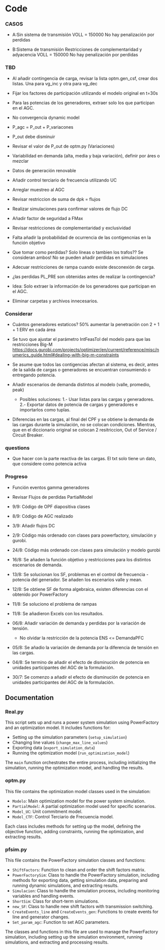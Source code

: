 # Code

### CASOS

- A:Sin sistema de transmisión
    VOLL = 150000
    No hay penalización por perdidas

- B:Sistema de transmisión
    Restricciones de complementaridad y adyacencia
    VOLL = 150000
    No hay penalización por perdidas

### TBD

- Al añadir contingencia de carga, revisar la lista optm.gen_csf, crear dos listas. Una para vg_inc y otra para vg_dec

- Fijar los factores de participación utilizando el modelo original en t=30s

- Para las potencias de los generadores, extraer solo los que participan en el AGC. 

- No convergencia dynamic model

- P_agc = P_out + P_variacones

- P_out debe disminuir

- Revisar el valor de P_out de optm.py
(Variaciones)

- Variabilidad en demanda (alta, media y baja variación), definir por áres o mezclar

- Datos de generación renovable

- Añadir control terciario de frecuencia utilizando UC

- Arreglar muestreo al AGC

- Revisar restriccion de suma de dpk = flujos

- Realizar simulaciones para confirmar valores de flujo DC

- Añadir factor de seguridad a FMax

- Revisar restricciones de complementaridad y exclusividad

- Falta añadir la probabilidad de ocurrencia de las contigencnias en la función objetivo

- Que tomar como perdidas? Solo líneas o tambien los trafos?? Se consideran ambos! No se pueden añadir perdidas en simulaciones 

- Adecuar restricciones de rampa cuando existe desconexión de carga.

- ¿las perdidas PL_PRE son obtenidas antes de realizar la contingencia?

- Idea: Solo extraer la información de los generadores que participan en el AGC.

- Eliminar carpetas y archivos innecesarios.

### Considerar

- Cuántos generadores estaticos? 50%
aumentar la penetración con 2 + 1 + 1 ERV en cada área

- Se tuvo que ajustar el parámetro IntFeasTol del modelo para que las restricciones Big-M 
https://docs.gurobi.com/projects/optimizer/en/current/reference/misc/numerics_guide.html#dealing-with-big-m-constraints

- Se asume que todos las contigencias afectan al sistema, es decir, antes de la salida de cargas o generadores se encuentran consumiendo o entregando potencia.

- Añadir escenarios de demanda distintos al modelo (valle, promedio, peak)
    - Posibles soluciones: 
        1.- Usar listas para las cargas y generadores.
        2.- Exportar datos de potencia de cargas y generadores e importarlos como tuplas.

- Diferencias en las cargas, al final del CPF y se obtiene la demanda de las cargas durante la simulación, no se colocan condiciones. Mientras, que en el diccionario original se colocan 2 resitriccion, Out of Service / Circuit Breaker.

### questions

- Que hacer con la parte reactiva de las cargas. El txt solo tiene un dato, que considere como potencia activa

### Progreso

- Función eventos gamma generadores

- Revisar Flujos de perdidas PartialModel

- 9/9: Código de OPF diapositiva clases

- 8/9: Código de AGC realizado

- 3/9: Añadir flujos DC

- 2/9: Código más ordenado con clases para powerfactory, simulación y gurobi. 

- 24/8: Código más ordenado con clases para simulación y modelo gurobi

- 16/8: Se añaden la función objetivo y restricciones para los distintos escenarios de demanda.

- 13/8: Se solucionan los SF, problemas en el control de frecuencia - potencia del generador. Se añaden los escenarios valle y mean.

- 12/8: Se obtiene SF de forma algebraica, existen diferencias con el obtenido por PowerFactory

- 11/8: Se soluciono el problema de rampas
- 11/8: Se añadieron Excels con los resultados.

- 06/8: Añadir variación de demanda y perdidas por la variación de tensión. 
    - No olvidar la restricción de la potencia ENS <= DemandaPFC

- 05/8: Se añadio la variación de demanda por la diferencia de tensión en las cargas.

- 04/8: Se termino de añadir el efecto de disminución de potencia en unidades participantes del AGC de la formulación.

- 30/7: Se comenzo a añadir el efecto de disminución de potencia en unidades participantes del AGC de la formulación.

## Documentation

### Real.py
This script sets up and runs a power system simulation using PowerFactory and an optimization model. It includes functions for:
- Setting up the simulation parameters (`setup_simulation`)
- Changing line values (`change_max_line_values`)
- Exporting data (`export_simulation_data`)
- Running the optimization model (`run_optimization_model`)

The `main` function orchestrates the entire process, including initializing the simulation, running the optimization model, and handling the results.

### optm.py
This file contains the optimization model classes used in the simulation:
- `Modelo`: Main optimization model for the power system simulation.
- `PartialModel`: A partial optimization model used for specific scenarios.
- `Model_UC`: Unit commitment model.
- `Model_CTF`: Control Terciario de Frecuencia model.

Each class includes methods for setting up the model, defining the objective function, adding constraints, running the optimization, and extracting results.

### pfsim.py
This file contains the PowerFactory simulation classes and functions:
- `ShiftFactors`: Function to clean and order the shift factors matrix.
- `PowerFactorySim`: Class to handle the PowerFactory simulation, including methods for exporting data, getting simulation data, preparing and running dynamic simulations, and extracting results.
- `Simulacion`: Class to handle the simulation process, including monitoring variables and handling events.
- `ShortSim`: Class for short-term simulations.
- `new_SF`: Class to handle new shift factors with transmission switching.
- `CreateEvents_line` and `CreateEvents_gen`: Functions to create events for line and generator changes.
- `Set_param_agc`: Function to set AGC parameters.

The classes and functions in this file are used to manage the PowerFactory simulation, including setting up the simulation environment, running simulations, and extracting and processing results.